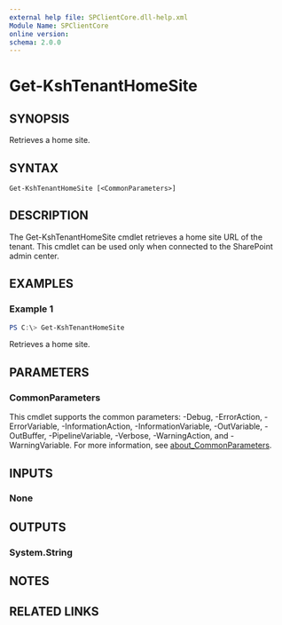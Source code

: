 ```yaml
---
external help file: SPClientCore.dll-help.xml
Module Name: SPClientCore
online version:
schema: 2.0.0
---
```


# Get-KshTenantHomeSite

## SYNOPSIS
Retrieves a home site.

## SYNTAX

```
Get-KshTenantHomeSite [<CommonParameters>]
```

## DESCRIPTION
The Get-KshTenantHomeSite cmdlet retrieves a home site URL of the tenant.
This cmdlet can be used only when connected to the SharePoint admin center.

## EXAMPLES

### Example 1
```powershell
PS C:\> Get-KshTenantHomeSite
```

Retrieves a home site.

## PARAMETERS

### CommonParameters
This cmdlet supports the common parameters: -Debug, -ErrorAction, -ErrorVariable, -InformationAction, -InformationVariable, -OutVariable, -OutBuffer, -PipelineVariable, -Verbose, -WarningAction, and -WarningVariable. For more information, see [about_CommonParameters](http://go.microsoft.com/fwlink/?LinkID=113216).

## INPUTS

### None

## OUTPUTS

### System.String

## NOTES

## RELATED LINKS
